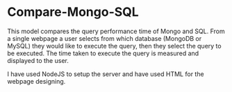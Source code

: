 # Compare-Mongo-SQL

This model compares the query performance time of Mongo and SQL. From a single webpage a user selects from which database (MongoDB or MySQL) they would like to execute the query, then they select the query to be executed. The time taken to execute the query is measured and displayed to the user.

I have used NodeJS to setup the server and have used HTML for the webpage designing.
